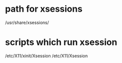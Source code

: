 # path for xsessions
/usr/share/xsessions/

# scripts which run xsession
/etc/X11/xinit/Xsession
/etc/X11/Xsession
